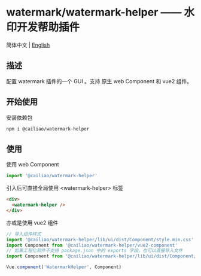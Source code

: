 # watermark/watermark-helper —— 水印开发帮助插件

简体中文 | [English](../README.md)

## 描述

配置 watermark 插件的一个 GUI 。支持 原生 web Component 和 vue2 组件。

## 开始使用

安装依赖包

```bash
npm i @cailiao/watermark-helper
```

## 使用

使用 web Component

```javascript
import '@cailiao/watermark-helper'
```

引入后可直接全局使用 \<watermark-helper\> 标签

```html
<div>
  <watermark-helper />
</div>
```

亦或是使用 vue2 组件

```javascript
// 导入组件样式
import '@cailiao/watermark-helper/lib/ui/dist/Component/style.min.css'
import Component from '@cailiao/watermark-helper/vue2-component'
// 如果工程化软件不支持 package.json 中的 exports 字段，也可以直接导入文件
import Component from '@cailiao/watermark-helper/lib/ui/dist/Component/watermarkHelperUI.esm.browser.min.js'

Vue.component('WatermarkHelper', Component)
```
